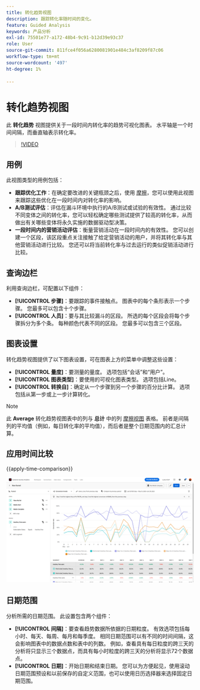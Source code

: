 ```yaml
---
title: 转化趋势视图
description: 跟踪转化率随时间的变化。
feature: Guided Analysis
keywords: 产品分析
exl-id: 75501e77-a172-48b4-9c91-b12d39e93c37
role: User
source-git-commit: 811fce4f056a6280081901e484c3af8209f87c06
workflow-type: tm+mt
source-wordcount: '497'
ht-degree: 1%

---
```


# 转化趋势视图

此 **转化趋势** 视图提供关于一段时间内转化率的趋势可视化图表。 水平轴是一个时间间隔，而垂直轴表示转化率。

>[!VIDEO](https://video.tv.adobe.com/v/3421662/?learn=on)

## 用例

此视图类型的用例包括：

* **跟踪优化工作**：在确定要改进的关键瓶颈之后，使用 [摩擦](friction.md)，您可以使用此视图来跟踪这些优化在一段时间内对转化率的影响。
* **A/B测试评估**：评估在漏斗环境中执行的A/B测试或试验的有效性。 通过比较不同变体之间的转化率，您可以轻松确定哪些测试提供了较高的转化率，从而做出有关哪些变体将永久实施的数据驱动型决策。
* **一段时间内的营销活动评估**：衡量营销活动在一段时间内的有效性。 您可以创建一个区段，该区段重点关注接触了给定营销活动的用户，并将其转化率与其他营销活动进行比较。 您还可以将当前转化率与过去运行的类似促销活动进行比较。

## 查询边栏

利用查询边栏，可配置以下组件：

* **[!UICONTROL 步骤]**：要跟踪的事件接触点。 图表中的每个条形表示一个步骤。 您最多可以包含十个步骤。
* **[!UICONTROL 人员]**：要与其比较漏斗的区段。 所选的每个区段会将每个步骤拆分为多个条。 每种颜色代表不同的区段。 您最多可以包含三个区段。

## 图表设置

转化趋势视图提供了以下图表设置，可在图表上方的菜单中调整这些设置：

* **[!UICONTROL 量度]**：要测量的量度。 选项包括“会话”和“用户”。
* **[!UICONTROL 图表类型]**：要使用的可视化图表类型。 选项包括Line。
* **[!UICONTROL 转换自]**：确定从一个步骤到另一个步骤的百分比计算。 选项包括从第一步或上一步计算转化。

>[!NOTE]
>
>此 **Average** 转化趋势视图表中的列与 **总计** 中的列 [摩擦视图](friction.md) 表格。 前者是间隔列的平均值（例如，每日转化率的平均值），而后者是整个日期范围内的汇总计算。

## 应用时间比较

{{apply-time-comparison}}

![转化趋势时间比较](../assets/conversion-trends-compare.png)

## 日期范围

分析所需的日期范围。 此设置包含两个组件：

* **[!UICONTROL 间隔]**：要查看趋势数据所依据的日期粒度。 有效选项包括每小时、每天、每周、每月和每季度。 相同日期范围可以有不同的时间间隔，这会影响图表中的数据点数和表中的列数。 例如，查看具有每日粒度的跨三天的分析将只显示三个数据点，而具有每小时粒度的跨三天的分析将显示72个数据点。
* **[!UICONTROL 日期]**：开始日期和结束日期。 您可以为方便起见，使用滚动日期范围预设和以前保存的自定义范围，也可以使用日历选择器来选择固定日期范围。
